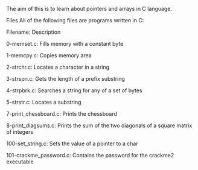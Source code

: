 The aim of this is to learn about pointers and arrays in C language.

Files
All of the following files are programs written in C:

Filename:       	Description

0-memset.c:	Fills memory with a constant byte

1-memcpy.c:	Copies memory area

2-strchr.c:	Locates a character in a string

3-strspn.c:	Gets the length of a prefix substring

4-strpbrk.c:	Searches a string for any of a set of bytes

5-strstr.c:	Locates a substring

7-print_chessboard.c:	Prints the chessboard

8-print_diagsums.c:	Prints the sum of the two diagonals of a square matrix of integers

100-set_string.c:	Sets the value of a pointer to a char

101-crackme_password.c:	Contains the password for the crackme2 executable
